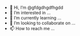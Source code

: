 - 👋 Hi, I’m @gfdgdhgdfhgdd
- 👀 I’m interested in ...
- 🌱 I’m currently learning ...
- 💞️ I’m looking to collaborate on ...
- 📫 How to reach me ...

<!---
gfdgdhgdfhgdd/gfdgdhgdfhgdd is a ✨ special ✨ repository because its `README.md` (this file) appears on your GitHub profile.
You can click the Preview link to take a look at your changes.
--->
